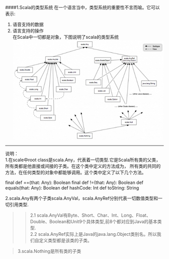 ####1.Scala的类型系统
在一个语言当中，类型系统的重要性不言而喻。它可以表示:  
1. 语音支持的数据  
2. 语言支持的操作  
在Scala中一切都是对象，下图说明了scala的类型系统  
![](images/classhierarchy.img_assist_custom.png)   
---
>
说明：  
1.在scale中root class是scala.Any，代表着一切类型.它是Scala所有类的父类，所有类都是他直接或间接的子类。在这个类中定义的方法成为，
  所有类的共同的方法，在任何类型的对象中都能够调用。这个类中定义了以下几个方法。
 >>
 final def ==(that: Any): Boolean
 final def !=(that: Any): Boolean
 def equals(that: Any): Boolean
 def hashCode: Int
 def toString: String
 
2.scala.Any有两个子类scala.AnyVal，scala.AnyRef分别代表一切数值类型和一切引用类型.   
>>2.1 scala.AnyVal有Byte、Short、Char、Int、Long、Float、Double、Boolean和Unit9个具体类型,前8个都对应到Java的基本类型.  
>>2.2 scala.AnyRef实际上是Java的java.lang.Object类别名。所以我们自定义类型都是该类的子类。  

>3.scala.Nothing是所有类的子类  




